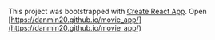 This project was bootstrapped with [Create React App](https://github.com/facebook/create-react-app).
Open [https://danmin20.github.io/movie_app/](https://danmin20.github.io/movie_app/)
